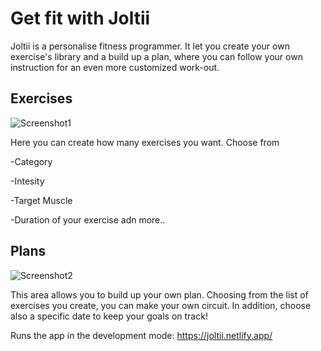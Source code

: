# Get fit with Joltii

Joltii is a personalise fitness programmer. It let you create your own exercise's library and a build up a plan, where you can follow your own instruction for an even more customized work-out.

## Exercises

![Screenshot1](https://user-images.githubusercontent.com/112328127/199949265-2902e423-0ed9-4aa6-b6b8-8cda882af3ae.png)


Here you can create how many exercises you want. Choose from  


-Category

-Intesity

-Target Muscle

-Duration of your exercise adn more..



## Plans

![Screenshot2](https://user-images.githubusercontent.com/112328127/199949443-960e2b8a-0fdf-4b06-9fdc-1733cd3e2950.png)


This area allows you to build up your own plan. Choosing from the list of exercises you create, you can make your own circuit. In addition, choose also a specific date to keep your goals on track!

Runs the app in the development mode:
https://joltii.netlify.app/
